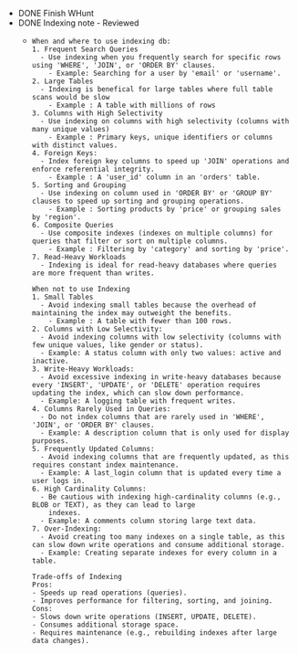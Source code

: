 - DONE Finish WHunt
- DONE Indexing note - Reviewed
	- ```apl
	  When and where to use indexing db:
	  1. Frequent Search Queries
	  	- Use indexing when you frequently search for specific rows using 'WHERE', 'JOIN', or 'ORDER BY' clauses.
	      - Example: Searching for a user by 'email' or 'username'.
	  2. Large Tables
	  	- Indexing is benefical for large tables where full table scans would be slow
	      - Example : A table with millions of rows
	  3. Columns with High Selectivity
	  	- Use indexing on columns with high selectivity (columns with many unique values)
	      - Example : Primary keys, unique identifiers or columns with distinct values.
	  4. Foreign Keys:
	  	- Index foreign key columns to speed up 'JOIN' operations and enforce referential integrity.
	      - Example : A 'user_id' column in an 'orders' table.
	  5. Sorting and Grouping
	  	- Use indexing on column used in 'ORDER BY' or 'GROUP BY' clauses to speed up sorting and grouping operations.
	      - Example : Sorting products by 'price' or grouping sales by 'region'.
	  6. Composite Queries
	  	- Use composite indexes (indexes on multiple columns) for queries that filter or sort on multiple columns.
	      - Example : Filtering by 'category' and sorting by 'price'.
	  7. Read-Heavy Workloads
	  	- Indexing is ideal for read-heavy databases where queries are more frequent than writes.
	      
	  When not to use Indexing
	  1. Small Tables
	  	- Avoid indexing small tables because the overhead of maintaining the index may outweight the benefits.
	      - Example : A table with fewer than 100 rows.
	  2. Columns with Low Selectivity:
	  	- Avoid indexing columns with low selectivity (columns with few unique values, like gender or status).
	  	- Example: A status column with only two values: active and inactive.
	  3. Write-Heavy Workloads:
	  	- Avoid excessive indexing in write-heavy databases because every 'INSERT', 'UPDATE', or 'DELETE' operation requires updating the index, which can slow down performance.
	  	- Example: A logging table with frequent writes.
	  4. Columns Rarely Used in Queries:
	  	- Do not index columns that are rarely used in 'WHERE', 'JOIN', or 'ORDER BY' clauses.
	  	- Example: A description column that is only used for display purposes.
	  5. Frequently Updated Columns:
	  	- Avoid indexing columns that are frequently updated, as this requires constant index maintenance.
	  	- Example: A last_login column that is updated every time a user logs in.
	  6. High Cardinality Columns:
	  	- Be cautious with indexing high-cardinality columns (e.g., BLOB or TEXT), as they can lead to large 
	      indexes.
	  	- Example: A comments column storing large text data.
	  7. Over-Indexing:
	  	- Avoid creating too many indexes on a single table, as this can slow down write operations and consume additional storage.
	  	- Example: Creating separate indexes for every column in a table.
	      
	  Trade-offs of Indexing
	  Pros:
	  - Speeds up read operations (queries).
	  - Improves performance for filtering, sorting, and joining.
	  Cons:
	  - Slows down write operations (INSERT, UPDATE, DELETE).
	  - Consumes additional storage space.
	  - Requires maintenance (e.g., rebuilding indexes after large data changes).
	  ```